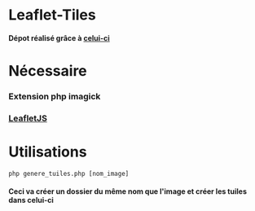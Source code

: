 # Leaflet-Tiles

#### Dépot réalisé grâce à [celui-ci](https://github.com/Fedik/php-maptiler)

# Nécessaire

### Extension php imagick

### [LeafletJS](https://leafletjs.com/)

# Utilisations

`php genere_tuiles.php [nom_image]`

#### Ceci va créer un dossier du même nom que l'image et créer les tuiles dans celui-ci
